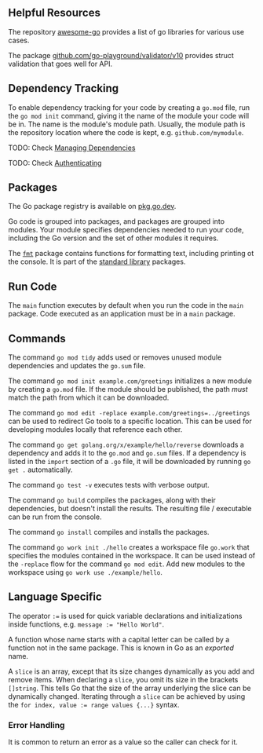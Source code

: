 
## Helpful Resources

The repository [awesome-go](https://github.com/avelino/awesome-go) provides a list of go libraries for various use cases.

The package [github.com/go-playground/validator/v10](https://pkg.go.dev/github.com/go-playground/validator/v10) provides struct validation that goes well for API.


## Dependency Tracking

To enable dependency tracking for your code by creating a `go.mod` file, run the `go mod init` command, giving it the name of the module your code will be in.
The name is the module's module path.
Usually, the module path is the repository location where the code is kept, e.g. `github.com/mymodule`.

TODO: Check [Managing Dependencies](https://go.dev/doc/modules/managing-dependencies#naming_module)

TODO: Check [Authenticating](https://go.dev/ref/mod#authenticating)

## Packages

The Go package registry is available on [pkg.go.dev](https://pkg.go.dev/).

Go code is grouped into packages, and packages are grouped into modules.
Your module specifies dependencies needed to run your code, including the Go version and the set of other modules it requires.

The [`fmt`](https://pkg.go.dev/fmt) package contains functions for formatting text, including printing ot the console.
It is part of the [standard library](https://pkg.go.dev/std) packages.

## Run Code

The `main` function executes by default when you run the code in the `main` package.
Code executed as an application must be in a `main` package.

## Commands

The command `go mod tidy` adds used or removes unused module dependencies and updates the `go.sum` file.

The command `go mod init example.com/greetings` initializes a new module by creating a `go.mod` file.
If the module should be published, the path _must_ match the path from which it can be downloaded.

The command `go mod edit -replace example.com/greetings=../greetings` can be used to redirect Go tools to a specific location.
This can be used for developing modules locally that reference each other.

The command `go get golang.org/x/example/hello/reverse` downloads a dependency and adds it to the `go.mod` and `go.sum` files.
If a dependency is listed in the `import` section of a `.go` file, it will be downloaded by running `go get .` automatically.

The command `go test -v` executes tests with verbose output.

The command `go build` compiles the packages, along with their dependencies, but doesn't install the results.
The resulting file / executable can be run from the console.

The command `go install` compiles and installs the packages.

The command `go work init ./hello` creates a workspace file `go.work` that specifies the modules contained in the workspace.
It can be used instead of the `-replace` flow for the command `go mod edit`.
Add new modules to the workspace using `go work use ./example/hello`.

## Language Specific

The operator `:=` is used for quick variable declarations and initializations inside functions, e.g. `message := "Hello World"`.

A function whose name starts with a capital letter can be called by a function not in the same package.
This is known in Go as an _exported_ name.

A `slice` is an array, except that its size changes dynamically as you add and remove items.
When declaring a `slice`, you omit its size in the brackets `[]string`.
This tells Go that the size of the array underlying the slice can be dynamically changed.
Iterating through a `slice` can be achieved by using the `for index, value := range values {...}` syntax.

### Error Handling

It is common to return an error as a value so the caller can check for it.
